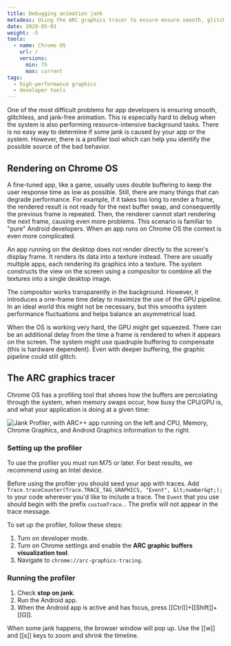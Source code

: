 ```yaml
---
title: Debugging animation jank
metadesc: Using the ARC graphics tracer to ensure ensure smooth, glitchless, jank-free animations for apps.
date: 2020-05-01
weight: -5
tools:
  - name: Chrome OS
    url: /
    versions:
      min: 75
      max: current
tags:
  - high-performance graphics
  - developer tools
---
```


One of the most difficult problems for app developers is ensuring smooth, glitchless, and jank-free animation. This is especially hard to debug when the system is also performing resource-intensive background tasks. There is no easy way to determine if some jank is caused by your app or the system. However, there is a profiler tool which can help you identify the possible source of the bad behavior.

## Rendering on Chrome OS

A fine-tuned app, like a game, usually uses double buffering to keep the user response time as low as possible. Still, there are many things that can degrade performance. For example, if it takes too long to render a frame, the rendered result is not ready for the next buffer swap, and consequently the previous frame is repeated. Then, the renderer cannot start rendering the next frame, causing even more problems. This scenario is familiar to "pure" Android developers. When an app runs on Chrome OS the context is even more complicated.

An app running on the desktop does not render directly to the screen's display frame. It renders its data into a texture instead. There are usually multiple apps, each rendering its graphics into a texture. The system constructs the view on the screen using a compositor to combine all the textures into a single desktop image.

The compositor works transparently in the background. However, it introduces a one-frame time delay to maximize the use of the GPU pipeline. In an ideal world this might not be necessary, but this smooths system performance fluctuations and helps balance an asymmetrical load.

When the OS is working very hard, the GPU might get squeezed. There can be an additional delay from the time a frame is rendered to when it appears on the screen. The system might use quadruple buffering to compensate (this is hardware dependent). Even with deeper buffering, the graphic pipeline could still glitch.

## The ARC graphics tracer

Chrome OS has a profiling tool that shows how the buffers are percolating through the system, when memory swaps occur, how busy the CPU/GPU is, and what your application is doing at a given time:

![Jank Profiler, with ARC++ app running on the left and CPU, Memory, Chrome Graphics, and Android Graphics information to the right.](/images/develop/android/animation/jank-profiler.png)

### Setting up the profiler

To use the profiler you must run M75 or later. For best results, we recommend using an Intel device.

Before using the profiler you should seed your app with traces. Add `Trace.traceCounter(Trace.TRACE_TAG_GRAPHICS, "Event", &lt;number&gt;);` to your code wherever you'd like to include a trace. The `Event` that you use should begin with the prefix `customTrace.`. The prefix will not appear in the trace message.

To set up the profiler, follow these steps:

1. Turn on developer mode.
2. Turn on Chrome settings and enable the **ARC graphic buffers visualization tool**.
3. Navigate to `chrome://arc-graphics-tracing`.

### Running the profiler

1. Check **stop on jank**.
2. Run the Android app.
3. When the Android app is active and has focus, press [[Ctrl]]+[[Shift]]+[[G]].

When some jank happens, the browser window will pop up. Use the [[w]] and [[s]] keys to zoom and shrink the timeline.
